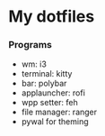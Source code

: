 # My dotfiles

### Programs

- wm: i3
- terminal: kitty
- bar: polybar
- applauncher: rofi
- wpp setter: feh
- file manager: ranger
- pywal for theming
